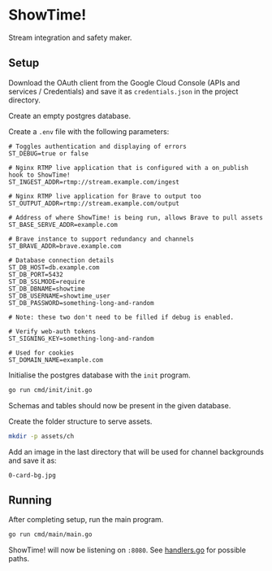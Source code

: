 # ShowTime!

Stream integration and safety maker.

## Setup

Download the OAuth client from the Google Cloud Console (APIs and services /
    Credentials) and save it as `credentials.json` in the project directory.

Create an empty postgres database.

Create a `.env` file with the following parameters:

```
# Toggles authentication and displaying of errors
ST_DEBUG=true or false

# Nginx RTMP live application that is configured with a on_publish hook to ShowTime!
ST_INGEST_ADDR=rtmp://stream.example.com/ingest

# Nginx RTMP live application for Brave to output too
ST_OUTPUT_ADDR=rtmp://stream.example.com/output

# Address of where ShowTime! is being run, allows Brave to pull assets
ST_BASE_SERVE_ADDR=example.com

# Brave instance to support redundancy and channels
ST_BRAVE_ADDR=brave.example.com

# Database connection details
ST_DB_HOST=db.example.com
ST_DB_PORT=5432
ST_DB_SSLMODE=require
ST_DB_DBNAME=showtime
ST_DB_USERNAME=showtime_user
ST_DB_PASSWORD=something-long-and-random

# Note: these two don't need to be filled if debug is enabled.

# Verify web-auth tokens
ST_SIGNING_KEY=something-long-and-random

# Used for cookies
ST_DOMAIN_NAME=example.com
```

Initialise the postgres database with the `init` program.

```sh
go run cmd/init/init.go
```

Schemas and tables should now be present in the given database.

Create the folder structure to serve assets.

```sh
mkdir -p assets/ch
```

Add an image in the last directory that will be used for channel backgrounds
and save it as:

```
0-card-bg.jpg
```

## Running

After completing setup, run the main program.

```sh
go run cmd/main/main.go
```

ShowTime! will now be listening on `:8080`. See
[handlers.go](handlers/handlers.go) for possible paths.

